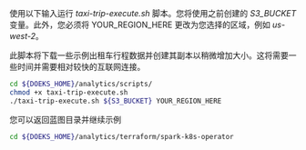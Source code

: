 使用以下输入运行 *taxi-trip-execute.sh* 脚本。您将使用之前创建的 *S3_BUCKET* 变量。此外，您必须将 YOUR_REGION_HERE 更改为您选择的区域，例如 *us-west-2*。

此脚本将下载一些示例出租车行程数据并创建其副本以稍微增加大小。这将需要一些时间并需要相对较快的互联网连接。

```bash
cd ${DOEKS_HOME}/analytics/scripts/
chmod +x taxi-trip-execute.sh
./taxi-trip-execute.sh ${S3_BUCKET} YOUR_REGION_HERE
```

您可以返回蓝图目录并继续示例
```bash
cd ${DOEKS_HOME}/analytics/terraform/spark-k8s-operator
```
